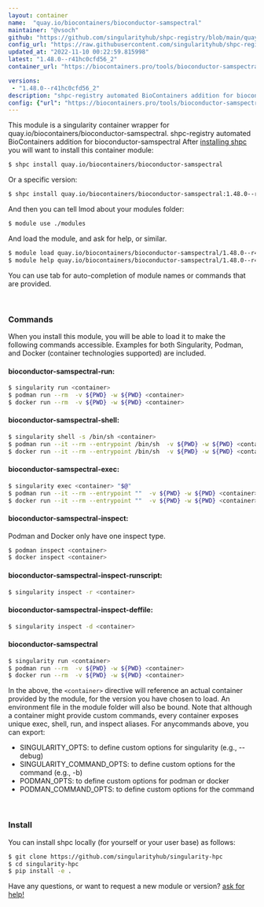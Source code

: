 ```yaml
---
layout: container
name:  "quay.io/biocontainers/bioconductor-samspectral"
maintainer: "@vsoch"
github: "https://github.com/singularityhub/shpc-registry/blob/main/quay.io/biocontainers/bioconductor-samspectral/container.yaml"
config_url: "https://raw.githubusercontent.com/singularityhub/shpc-registry/main/quay.io/biocontainers/bioconductor-samspectral/container.yaml"
updated_at: "2022-11-10 00:22:59.815998"
latest: "1.48.0--r41hc0cfd56_2"
container_url: "https://biocontainers.pro/tools/bioconductor-samspectral"

versions:
 - "1.48.0--r41hc0cfd56_2"
description: "shpc-registry automated BioContainers addition for bioconductor-samspectral"
config: {"url": "https://biocontainers.pro/tools/bioconductor-samspectral", "maintainer": "@vsoch", "description": "shpc-registry automated BioContainers addition for bioconductor-samspectral", "latest": {"1.48.0--r41hc0cfd56_2": "sha256:f4fd858ba58961ae7585211a5d11f2a1aa493d1252b41b73278de5011879ac35"}, "tags": {"1.48.0--r41hc0cfd56_2": "sha256:f4fd858ba58961ae7585211a5d11f2a1aa493d1252b41b73278de5011879ac35"}, "docker": "quay.io/biocontainers/bioconductor-samspectral"}
---
```


This module is a singularity container wrapper for quay.io/biocontainers/bioconductor-samspectral.
shpc-registry automated BioContainers addition for bioconductor-samspectral
After [installing shpc](#install) you will want to install this container module:


```bash
$ shpc install quay.io/biocontainers/bioconductor-samspectral
```

Or a specific version:

```bash
$ shpc install quay.io/biocontainers/bioconductor-samspectral:1.48.0--r41hc0cfd56_2
```

And then you can tell lmod about your modules folder:

```bash
$ module use ./modules
```

And load the module, and ask for help, or similar.

```bash
$ module load quay.io/biocontainers/bioconductor-samspectral/1.48.0--r41hc0cfd56_2
$ module help quay.io/biocontainers/bioconductor-samspectral/1.48.0--r41hc0cfd56_2
```

You can use tab for auto-completion of module names or commands that are provided.

<br>

### Commands

When you install this module, you will be able to load it to make the following commands accessible.
Examples for both Singularity, Podman, and Docker (container technologies supported) are included.

#### bioconductor-samspectral-run:

```bash
$ singularity run <container>
$ podman run --rm  -v ${PWD} -w ${PWD} <container>
$ docker run --rm  -v ${PWD} -w ${PWD} <container>
```

#### bioconductor-samspectral-shell:

```bash
$ singularity shell -s /bin/sh <container>
$ podman run --it --rm --entrypoint /bin/sh  -v ${PWD} -w ${PWD} <container>
$ docker run --it --rm --entrypoint /bin/sh  -v ${PWD} -w ${PWD} <container>
```

#### bioconductor-samspectral-exec:

```bash
$ singularity exec <container> "$@"
$ podman run --it --rm --entrypoint ""  -v ${PWD} -w ${PWD} <container> "$@"
$ docker run --it --rm --entrypoint ""  -v ${PWD} -w ${PWD} <container> "$@"
```

#### bioconductor-samspectral-inspect:

Podman and Docker only have one inspect type.

```bash
$ podman inspect <container>
$ docker inspect <container>
```

#### bioconductor-samspectral-inspect-runscript:

```bash
$ singularity inspect -r <container>
```

#### bioconductor-samspectral-inspect-deffile:

```bash
$ singularity inspect -d <container>
```



#### bioconductor-samspectral

```bash
$ singularity run <container>
$ podman run --rm  -v ${PWD} -w ${PWD} <container>
$ docker run --rm  -v ${PWD} -w ${PWD} <container>
```


In the above, the `<container>` directive will reference an actual container provided
by the module, for the version you have chosen to load. An environment file in the
module folder will also be bound. Note that although a container
might provide custom commands, every container exposes unique exec, shell, run, and
inspect aliases. For anycommands above, you can export:

 - SINGULARITY_OPTS: to define custom options for singularity (e.g., --debug)
 - SINGULARITY_COMMAND_OPTS: to define custom options for the command (e.g., -b)
 - PODMAN_OPTS: to define custom options for podman or docker
 - PODMAN_COMMAND_OPTS: to define custom options for the command

<br>

### Install

You can install shpc locally (for yourself or your user base) as follows:

```bash
$ git clone https://github.com/singularityhub/singularity-hpc
$ cd singularity-hpc
$ pip install -e .
```

Have any questions, or want to request a new module or version? [ask for help!](https://github.com/singularityhub/singularity-hpc/issues)